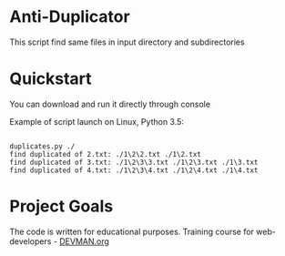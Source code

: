 # Anti-Duplicator

This script find same files in input directory and subdirectories

# Quickstart

You can download and run it directly through console

Example of script launch on Linux, Python 3.5:

```#!bash

duplicates.py ./
find duplicated of 2.txt: ./1\2\2.txt ./1\2.txt
find duplicated of 3.txt: ./1\2\3\3.txt ./1\2\3.txt ./1\3.txt
find duplicated of 4.txt: ./1\2\3\4.txt ./1\2\4.txt ./1\4.txt

```

# Project Goals

The code is written for educational purposes. Training course for web-developers - [DEVMAN.org](https://devman.org)
